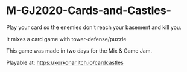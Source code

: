 # M-GJ2020-Cards-and-Castles-

Play your card so the enemies don't reach your basement and kill you.

It mixes a card game with tower-defense/puzzle

This game was made in two days for the Mix & Game Jam.

Playable at: https://korkonar.itch.io/cardcastles
